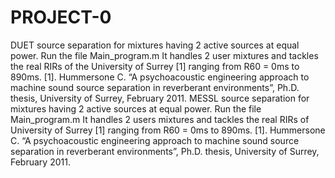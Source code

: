 # PROJECT-0
DUET source separation for mixtures having 2 active sources at equal power.
Run the file Main_program.m
It handles 2 user mixtures and tackles the real RIRs of the University of Surrey [1] ranging from R60 = 0ms to 890ms.
[1]. Hummersone C. “A psychoacoustic engineering approach to machine sound source separation in reverberant environments”, Ph.D. thesis, University of Surrey, February 2011.
MESSL source separation for mixtures having 2 active sources at equal power.
Run the file Main_program.m
It handles 2 users mixtures and tackles the real RIRs of University of Surrey [1] ranging from R60 = 0ms to 890ms.
[1]. Hummersone C. “A psychoacoustic engineering approach to machine sound source separation in reverberant environments”, Ph.D. thesis, University of Surrey, February 2011.
